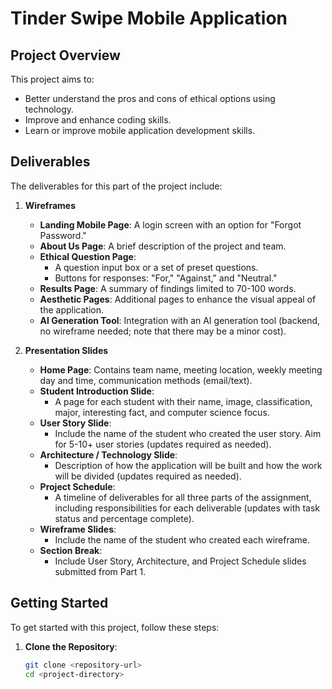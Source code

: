 # Tinder Swipe Mobile Application

## Project Overview

This project aims to:

- Better understand the pros and cons of ethical options using technology.
- Improve and enhance coding skills.
- Learn or improve mobile application development skills.

## Deliverables

The deliverables for this part of the project include:

1. **Wireframes**
   - **Landing Mobile Page**: A login screen with an option for "Forgot Password."
   - **About Us Page**: A brief description of the project and team.
   - **Ethical Question Page**: 
     - A question input box or a set of preset questions.
     - Buttons for responses: "For," "Against," and "Neutral."
   - **Results Page**: A summary of findings limited to 70-100 words.
   - **Aesthetic Pages**: Additional pages to enhance the visual appeal of the application.
   - **AI Generation Tool**: Integration with an AI generation tool (backend, no wireframe needed; note that there may be a minor cost).

2. **Presentation Slides**
   - **Home Page**: Contains team name, meeting location, weekly meeting day and time, communication methods (email/text).
   - **Student Introduction Slide**: 
     - A page for each student with their name, image, classification, major, interesting fact, and computer science focus.
   - **User Story Slide**: 
     - Include the name of the student who created the user story. Aim for 5-10+ user stories (updates required as needed).
   - **Architecture / Technology Slide**: 
     - Description of how the application will be built and how the work will be divided (updates required as needed).
   - **Project Schedule**: 
     - A timeline of deliverables for all three parts of the assignment, including responsibilities for each deliverable (updates with task status and percentage complete).
   - **Wireframe Slides**: 
     - Include the name of the student who created each wireframe.
   - **Section Break**: 
     - Include User Story, Architecture, and Project Schedule slides submitted from Part 1.

## Getting Started

To get started with this project, follow these steps:

1. **Clone the Repository**: 
   ```bash
   git clone <repository-url>
   cd <project-directory>
